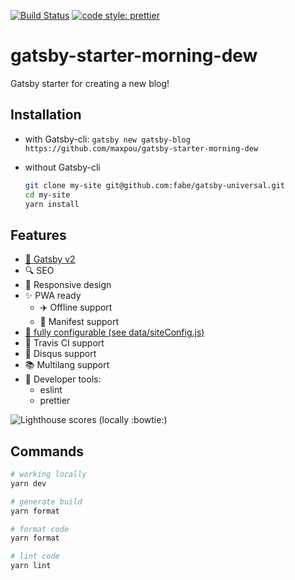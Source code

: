 [![Build Status](https://travis-ci.org/maxpou/gatsby-starter-morning-dew.svg?branch=master)](https://travis-ci.org/maxpou/gatsby-starter-morning-dew) [![code style: prettier](https://img.shields.io/badge/code_style-prettier-ff69b4.svg?style=flat-square)](https://github.com/prettier/prettier)


# gatsby-starter-morning-dew

Gatsby starter for creating a new blog!

## Installation


* with Gatsby-cli: `gatsby new gatsby-blog https://github.com/maxpou/gatsby-starter-morning-dew`

* without Gatsby-cli

  ```sh
  git clone my-site git@github.com:fabe/gatsby-universal.git
  cd my-site
  yarn install
  ```

## Features

- [:purple_heart: Gatsby v2](https://www.gatsbyjs.org/)
- :mag: SEO
- :iphone: Responsive design
- :sparkles: PWA ready
  - :airplane: Offline support
  - :page_with_curl: Manifest support 
- [:wrench: fully configurable (see data/siteConfig.js)](./data/siteConfig.js)
- :construction_worker: Travis CI support
- :speech_balloon: Disqus support
- :books: Multilang support
- :gem: Developer tools:
  - eslint
  - prettier


![Lighthouse scores (locally :bowtie:)](https://lighthouse.now.sh/?perf=88&pwa=81&a11y=92&bp=100&seo=100)


## Commands

```sh
# working locally
yarn dev

# generate build
yarn format

# format code
yarn format

# lint code
yarn lint
```

